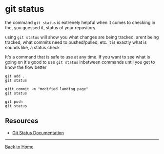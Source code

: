 # git status

the command `git status` is extrenely helpful when it comes to checking in the, you guessed it, status of your repository

using `git status` will show you what changes are being tracked, arent being tracked, what commits need to pushed/pulled, etc. it is exactly what is sounds like, a status check

It's a command that is safe to use at any time. If you want to see what is going on it's good to use `git status` inbetween commands until you get to know the flow better

```
git add .
git status

giit commit -m "modified landing page"
git status

git push
git status
```

## Resources

- [Git Status Documentation](https://git-scm.com/docs/git-status)

---

[Back to Home](../README.md)